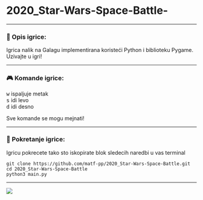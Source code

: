 # 2020_Star-Wars-Space-Battle-
___

### :memo: Opis igrice:

Igrica nalik na Galagu implementirana koristeći Python i biblioteku Pygame.
Uzivajte u igri!
___

### :video_game: Komande igrice:

<kbd>w</kbd> ispaljuje metak <br>
<kbd>s</kbd> idi levo <br>
<kbd>d</kbd> idi desno <br>

Sve komande se mogu mejnati!
___

### :wrench: Pokretanje igrice:

Igricu pokrecete tako sto iskopirate blok sledecih naredbi u vas terminal 
```shell
git clone https://github.com/matf-pp/2020_Star-Wars-Space-Battle.git
cd 2020_Star-Wars-Space-Battle
python3 main.py
```
___

![](https://github.com/matf-pp/2020_Star-Wars-Space-Battle/blob/master/Screenshots/version-01-2.png)
